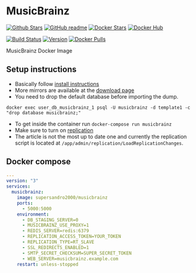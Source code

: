 # MusicBrainz

[![Github Stars](https://img.shields.io/github/stars/supersandro2000/docker-images.svg?maxAge=43200&label=Github%20Stars)](https://github.com/SuperSandro2000/docker-images)
[![GitHub readme](https://img.shields.io/badge/GitHub-readme-blue.svg)](https://github.com/SuperSandro2000/docker-images/blob/master/musicbrainz/README.md)
[![Docker Stars](https://img.shields.io/docker/stars/supersandro2000/musicbrainz.svg?label=Docker%20Stars&maxAge=43200)](https://hub.docker.com/r/supersandro2000/musicbrainz/)
[![Docker Hub](https://img.shields.io/badge/Docker-hub-blue.svg)](https://hub.docker.com/r/supersandro2000/musicbrainz/)

[![Build Status](https://img.shields.io/travis/SuperSandro2000/docker-images.svg?maxAge=43200)](https://travis-ci.org/SuperSandro2000/docker-images)
[![Version](https://img.shields.io/docker/v/supersandro2000/musicbrainz.svg?label=Version&sort=date&maxAge=43200)](https://hub.docker.com/r/supersandro2000/musicbrainz/)
[![Docker Pulls](https://img.shields.io/docker/pulls/supersandro2000/musicbrainz.svg?label=Docker%20Pulls&maxAge=43200)](https://hub.docker.com/r/supersandro2000/musicbrainz/)

MusicBrainz Docker Image

## Setup instructions

* Basically follow [install instructions](https://github.com/metabrainz/musicbrainz-server/blob/master/INSTALL.md#creating-the-database)
* More mirrors are available at the [download page](https://musicbrainz.org/doc/MusicBrainz_Database/Download#Download)
* You need to drop the default database before importing the dump.

```shell
docker exec user_db_musicbrainz_1 psql -U musicbrainz -d template1 -c "drop database musicbrainz;"
```

* To get inside the container run ``docker-compose run musicbrainz``
* Make sure to turn on [replication](https://musicbrainz.supersandro.de/doc/MusicBrainz_Server/Setup#Running_Replication)
* The article is not the most up to date one and currently the replication script is located at ``/app/admin/replication/LoadReplicationChanges``.

## Docker compose

````yaml
---
version: "3"
services:
  musicbrainz:
    image: supersandro2000/musicbrainz
    ports:
      - 5000:5000
    environment:
      - DB_STAGING_SERVER=0
      - MUSICBRAINZ_USE_PROXY=1
      - REDIS_SERVER=redis:6379
      - REPLICATION_ACCESS_TOKEN=YOUR_TOKEN
      - REPLICATION_TYPE=RT_SLAVE
      - SSL_REDIRECTS_ENABLED=1
      - SMTP_SECRET_CHECKSUM=SUPER_SECRET_TOKEN
      - WEB_SERVER=musicbrainz.example.com
    restart: unless-stopped
````
